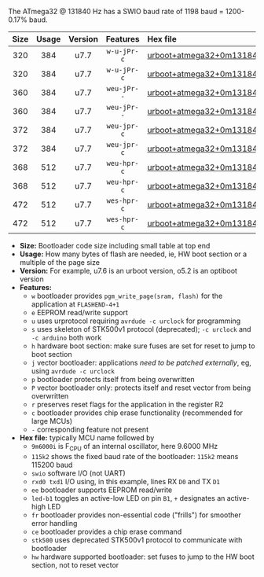 The ATmega32 @ 131840 Hz has a SWIO baud rate of 1198 baud = 1200-0.17% baud.

|Size|Usage|Version|Features|Hex file|
|:-:|:-:|:-:|:-:|:--|
|320|384|u7.7|`w-u-jPr-c`|[urboot+atmega32+0m131840i++++1k2_swio_rxd0_txd1_led+b0_fr_ce.hex](https://raw.githubusercontent.com/stefanrueger/urboot.hex/main/cores/mightycore/atmega32/internal_oscillator/fint+0m131840_Hz/br++++1k2_bps/urboot+atmega32+0m131840i++++1k2_swio_rxd0_txd1_led+b0_fr_ce.hex)|
|320|384|u7.7|`w-u-jPr-c`|[urboot+atmega32+0m131840i++++1k2_swio_rxd0_txd1_led+b7_fr_ce.hex](https://raw.githubusercontent.com/stefanrueger/urboot.hex/main/cores/mightycore/atmega32/internal_oscillator/fint+0m131840_Hz/br++++1k2_bps/urboot+atmega32+0m131840i++++1k2_swio_rxd0_txd1_led+b7_fr_ce.hex)|
|360|384|u7.7|`weu-jPr--`|[urboot+atmega32+0m131840i++++1k2_swio_rxd0_txd1_ee_led+b0_fr.hex](https://raw.githubusercontent.com/stefanrueger/urboot.hex/main/cores/mightycore/atmega32/internal_oscillator/fint+0m131840_Hz/br++++1k2_bps/urboot+atmega32+0m131840i++++1k2_swio_rxd0_txd1_ee_led+b0_fr.hex)|
|360|384|u7.7|`weu-jPr--`|[urboot+atmega32+0m131840i++++1k2_swio_rxd0_txd1_ee_led+b7_fr.hex](https://raw.githubusercontent.com/stefanrueger/urboot.hex/main/cores/mightycore/atmega32/internal_oscillator/fint+0m131840_Hz/br++++1k2_bps/urboot+atmega32+0m131840i++++1k2_swio_rxd0_txd1_ee_led+b7_fr.hex)|
|372|384|u7.7|`weu-jpr-c`|[urboot+atmega32+0m131840i++++1k2_swio_rxd0_txd1_ee_led+b0_fr_ce.hex](https://raw.githubusercontent.com/stefanrueger/urboot.hex/main/cores/mightycore/atmega32/internal_oscillator/fint+0m131840_Hz/br++++1k2_bps/urboot+atmega32+0m131840i++++1k2_swio_rxd0_txd1_ee_led+b0_fr_ce.hex)|
|372|384|u7.7|`weu-jpr-c`|[urboot+atmega32+0m131840i++++1k2_swio_rxd0_txd1_ee_led+b7_fr_ce.hex](https://raw.githubusercontent.com/stefanrueger/urboot.hex/main/cores/mightycore/atmega32/internal_oscillator/fint+0m131840_Hz/br++++1k2_bps/urboot+atmega32+0m131840i++++1k2_swio_rxd0_txd1_ee_led+b7_fr_ce.hex)|
|368|512|u7.7|`weu-hpr-c`|[urboot+atmega32+0m131840i++++1k2_swio_rxd0_txd1_ee_led+b0_fr_ce_hw.hex](https://raw.githubusercontent.com/stefanrueger/urboot.hex/main/cores/mightycore/atmega32/internal_oscillator/fint+0m131840_Hz/br++++1k2_bps/urboot+atmega32+0m131840i++++1k2_swio_rxd0_txd1_ee_led+b0_fr_ce_hw.hex)|
|368|512|u7.7|`weu-hpr-c`|[urboot+atmega32+0m131840i++++1k2_swio_rxd0_txd1_ee_led+b7_fr_ce_hw.hex](https://raw.githubusercontent.com/stefanrueger/urboot.hex/main/cores/mightycore/atmega32/internal_oscillator/fint+0m131840_Hz/br++++1k2_bps/urboot+atmega32+0m131840i++++1k2_swio_rxd0_txd1_ee_led+b7_fr_ce_hw.hex)|
|472|512|u7.7|`wes-hpr-c`|[urboot+atmega32+0m131840i++++1k2_swio_rxd0_txd1_ee_led+b0_fr_ce_stk500_hw.hex](https://raw.githubusercontent.com/stefanrueger/urboot.hex/main/cores/mightycore/atmega32/internal_oscillator/fint+0m131840_Hz/br++++1k2_bps/urboot+atmega32+0m131840i++++1k2_swio_rxd0_txd1_ee_led+b0_fr_ce_stk500_hw.hex)|
|472|512|u7.7|`wes-hpr-c`|[urboot+atmega32+0m131840i++++1k2_swio_rxd0_txd1_ee_led+b7_fr_ce_stk500_hw.hex](https://raw.githubusercontent.com/stefanrueger/urboot.hex/main/cores/mightycore/atmega32/internal_oscillator/fint+0m131840_Hz/br++++1k2_bps/urboot+atmega32+0m131840i++++1k2_swio_rxd0_txd1_ee_led+b7_fr_ce_stk500_hw.hex)|

- **Size:** Bootloader code size including small table at top end
- **Usage:** How many bytes of flash are needed, ie, HW boot section or a multiple of the page size
- **Version:** For example, u7.6 is an urboot version, o5.2 is an optiboot version
- **Features:**
  + `w` bootloader provides `pgm_write_page(sram, flash)` for the application at `FLASHEND-4+1`
  + `e` EEPROM read/write support
  + `u` uses urprotocol requiring `avrdude -c urclock` for programming
  + `s` uses skeleton of STK500v1 protocol (deprecated); `-c urclock` and `-c arduino` both work
  + `h` hardware boot section: make sure fuses are set for reset to jump to boot section
  + `j` vector bootloader: applications *need to be patched externally*, eg, using `avrdude -c urclock`
  + `p` bootloader protects itself from being overwritten
  + `P` vector bootloader only: protects itself and reset vector from being overwritten
  + `r` preserves reset flags for the application in the register R2
  + `c` bootloader provides chip erase functionality (recommended for large MCUs)
  + `-` corresponding feature not present
- **Hex file:** typically MCU name followed by
  + `9m6000i` is F<sub>CPU</sub> of an internal oscillator, here 9.6000 MHz
  + `115k2` shows the fixed baud rate of the bootloader: `115k2` means 115200 baud
  + `swio` software I/O (not UART)
  + `rxd0 txd1` I/O using, in this example, lines RX `D0` and TX `D1`
  + `ee` bootloader supports EEPROM read/write
  + `led-b1` toggles an active-low LED on pin `B1`, `+` designates an active-high LED
  + `fr` bootloader provides non-essential code ("frills") for smoother error handling
  + `ce` bootloader provides a chip erase command
  + `stk500` uses deprecated STK500v1 protocol to communicate with bootloader
  + `hw` hardware supported bootloader: set fuses to jump to the HW boot section, not to reset vector
